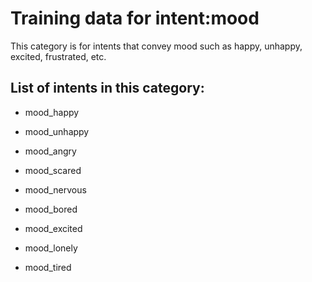 # Training data for intent:mood
This category is for intents that convey mood such as happy, unhappy, excited, frustrated, etc.

## List of intents in this category:

* mood_happy

* mood_unhappy

* mood_angry

* mood_scared

* mood_nervous

* mood_bored

* mood_excited

* mood_lonely

* mood_tired

